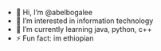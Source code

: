 - 👋 Hi, I’m @abelbogalee
- 👀 I’m interested in information technology
- 🌱 I’m currently learning java, python, c++
- ⚡ Fun fact: im ethiopian

<!---
abelbogalee/abelbogalee is a ✨ special ✨ repository because its `README.md` (this file) appears on your GitHub profile.
You can click the Preview link to take a look at your changes.
--->
